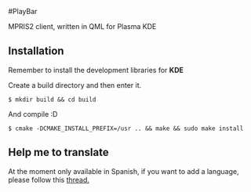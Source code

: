 #PlayBar

MPRIS2 client, written in QML for Plasma KDE

## Installation
Remember to install the development libraries for __KDE__

Create a build directory and then enter it.
```
$ mkdir build && cd build
```

And compile :D
```
$ cmake -DCMAKE_INSTALL_PREFIX=/usr .. && make && sudo make install
```

## Help me to translate
At the moment only available in Spanish, if you want to add a language, please follow this [thread.](https://github.com/audoban/PlayBar/issues/4)

